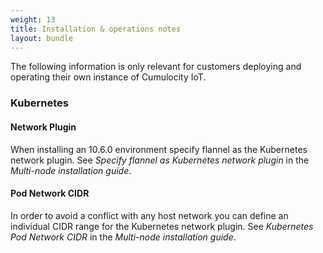 ```yaml
---
weight: 13
title: Installation & operations notes
layout: bundle
---
```


The following information is only relevant for customers deploying and operating their own instance of Cumulocity IoT. 


### Kubernetes

#### Network Plugin

When installing an 10.6.0 environment specify flannel as the Kubernetes network plugin. See *Specify flannel as Kubernetes network plugin* in the *Multi-node installation guide*.

#### Pod Network CIDR

In order to avoid a conflict with any host network you can define an individual CIDR range for the Kubernetes network plugin. See *Kubernetes Pod Network CIDR* in the *Multi-node installation guide*.

